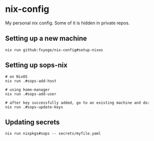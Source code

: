 # nix-config

My personal nix config. Some of it is hidden in private repos.

## Setting up a new machine

```
nix run github:fxyoge/nix-config#setup-nixos
```

## Setting up sops-nix

```
# on NixOS
nix run .#sops-add-host

# using home-manager
nix run .#sops-add-user

# after key successfully added, go to an existing machine and do:
nix run .#sops-update-keys
```

## Updating secrets

```
nix run nixpkgs#sops -- secrets/myfile.yaml
```

